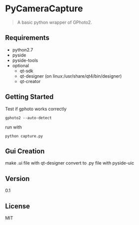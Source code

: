 PyCameraCapture
=========

> A basic python wrapper of GPhoto2.

Requirements
-----------
  - python2.7
  - pyside
  - pyside-tools
  - optional
    - qt-sdk
    - qt-designer (on linux:/usr/share/qt4/bin/designer)
    - qt-creator


Getting Started
--------------
Test if gphoto works correctly
```
gphoto2 --auto-detect
```

run with
```
python capture.py
```


Gui Creation
--------------
make .ui file with qt-designer
convert to .py file with pyside-uic

Version
----

0.1


License
----

MIT
